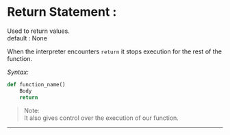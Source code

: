 # **Return Statement :**  

Used to return values.  
default : None  

When the interpreter encounters `return` it stops execution for the rest of the function.

*Syntax:*  
```python 
def function_name()
    Body
    return
```

> Note:  
It also gives control over the execution of our function.  

___
